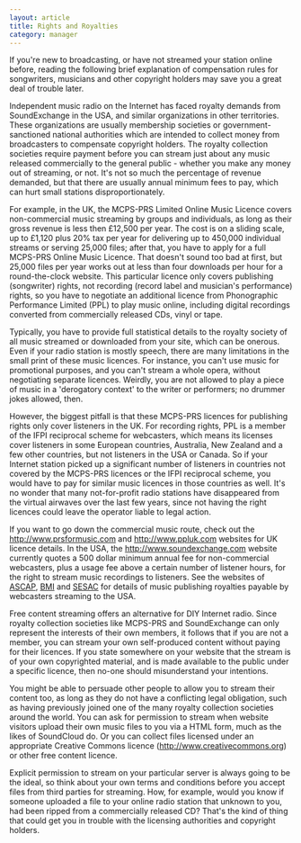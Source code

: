 ```yaml
---
layout: article
title: Rights and Royalties
category: manager
---
```


If you're new to broadcasting, or have not streamed your station online before,
reading the following brief explanation of compensation rules for songwriters,
musicians and other copyright holders may save you a great deal of trouble
later.

Independent music radio on the Internet has faced royalty demands from
SoundExchange in the USA, and similar organizations in other territories. These
organizations are usually membership societies or government-sanctioned national
authorities which are intended to collect money from broadcasters to compensate
copyright holders. The royalty collection societies require payment before you
can stream just about any music released commercially to the general public -
whether you make any money out of streaming, or not. It's not so much the
percentage of revenue demanded, but that there are usually annual minimum fees
to pay, which can hurt small stations disproportionately.

For example, in the UK, the MCPS-PRS Limited Online Music Licence covers
non-commercial music streaming by groups and individuals, as long as their gross
revenue is less then £12,500 per year. The cost is on a sliding scale, up to
£1,120 plus 20% tax per year for delivering up to 450,000 individual streams or
serving 25,000 files; after that, you have to apply for a full MCPS-PRS Online
Music Licence. That doesn't sound too bad at first, but 25,000 files per year
works out at less than four downloads per hour for a round-the-clock website.
This particular licence only covers publishing (songwriter) rights, not
recording (record label and musician's performance) rights, so you have to
negotiate an additional licence from Phonographic Performance Limited (PPL) to
play music online, including digital recordings converted from commercially
released CDs, vinyl or tape.

Typically, you have to provide full statistical details to the royalty society
of all music streamed or downloaded from your site, which can be onerous. Even
if your radio station is mostly speech, there are many limitations in the small
print of these music licences. For instance, you can't use music for
promotional purposes, and you can't stream a whole opera, without negotiating
separate licences. Weirdly, you are not allowed to play a piece of music in a
'derogatory context' to the writer or performers; no drummer jokes allowed,
then.

However, the biggest pitfall is that these MCPS-PRS licences for publishing
rights only cover listeners in the UK. For recording rights, PPL is a member of
the IFPI reciprocal scheme for webcasters, which means its licenses cover
listeners in some European countries, Australia, New Zealand and a few other
countries, but not listeners in the USA or Canada. So if your Internet station
picked up a significant number of listeners in countries not covered by the
MCPS-PRS licences or the IFPI reciprocal scheme, you would have to pay for
similar music licences in those countries as well. It's no wonder that many
not-for-profit radio stations have disappeared from the virtual airwaves over
the last few years, since not having the right licences could leave the operator
liable to legal action.

If you want to go down the commercial music route, check out the
<http://www.prsformusic.com> and <http://www.ppluk.com> websites for UK licence
details. In the USA, the <http://www.soundexchange.com> website currently quotes
a 500 dollar minimum annual fee for non-commercial webcasters, plus a usage fee
above a certain number of listener hours, for the right to stream music
recordings to listeners. See the websites of [ASCAP](http://www.ascap.com),
[BMI](http://www.bmi.com) and [SESAC](http://www.sesac.com) for details of music
publishing royalties payable by webcasters streaming to the USA.

Free content streaming offers an alternative for DIY Internet radio. Since
royalty collection societies like MCPS-PRS and SoundExchange can only represent
the interests of their own members, it follows that if you are not a member, you
can stream your own self-produced content without paying for their licences. If
you state somewhere on your website that the stream is of your own copyrighted
material, and is made available to the public under a specific licence, then
no-one should misunderstand your intentions.

You might be able to persuade other people to allow you to stream their content
too, as long as they do not have a conflicting legal obligation, such as having
previously joined one of the many royalty collection societies around the world.
You can ask for permission to stream when website visitors upload their own
music files to you via a HTML form, much as the likes of SoundCloud do. Or you
can collect files licensed under an appropriate Creative Commons licence
(<http://www.creativecommons.org>) or other free content licence.

Explicit permission to stream on your particular server is always going to be
the ideal, so think about your own terms and conditions before you accept files
from third parties for streaming. How, for example, would you know if someone
uploaded a file to your online radio station that unknown to you, had been
ripped from a commercially released CD? That's the kind of thing that could get
you in trouble with the licensing authorities and copyright holders.
